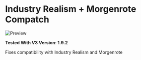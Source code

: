 # Industry Realism + Morgenrote Compatch

![Preview](thumbnail.png)

**Tested With V3 Version: 1.9.2**

Fixes compatibility with Industry Realism and Morgenrote
